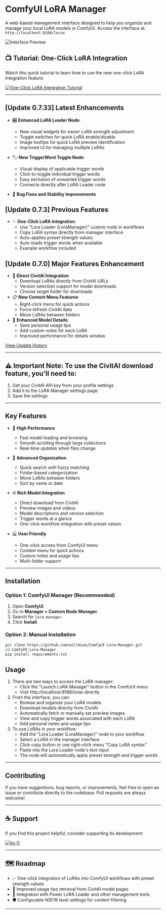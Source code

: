 # ComfyUI LoRA Manager

A web-based management interface designed to help you organize and manage your local LoRA models in ComfyUI. Access the interface at: `http://localhost:8188/loras`

![Interface Preview](https://github.com/willmiao/ComfyUI-Lora-Manager/blob/main/static/images/Screenshot%202025-01-27%20172349.png)

## 📺 Tutorial: One-Click LoRA Integration
Watch this quick tutorial to learn how to use the new one-click LoRA integration feature:

[![One-Click LoRA Integration Tutorial](https://img.youtube.com/vi/qS95OjX3e70/0.jpg)](https://youtu.be/qS95OjX3e70)

---

## [Update 0.7.33] Latest Enhancements
- 🎛️ **Enhanced LoRA Loader Node**:
  - New visual widgets for easier LoRA strength adjustment
  - Toggle switches for quick LoRA enable/disable
  - Image tooltips for quick LoRA preview identification
  - Improved UI for managing multiple LoRAs

- 🏷️ **New TriggerWord Toggle Node**:
  - Visual display of applicable trigger words
  - Click-to-toggle individual trigger words
  - Easy exclusion of unwanted trigger words
  - Connects directly after LoRA Loader node

- 🐛 **Bug Fixes and Stability Improvements**

## [Update 0.7.3] Previous Features
- ✨ **One-Click LoRA Integration**:
  - Use "Lora Loader (LoraManager)" custom node in workflows
  - Copy LoRA syntax directly from manager interface
  - Auto-applies preset strength values
  - Auto-loads trigger words when available
  - Example workflow included

## [Update 0.7.0] Major Features Enhancement

- 🚀 **Direct CivitAI Integration**:
  - Download LoRAs directly from CivitAI URLs
  - Version selection support for model downloads
  - Choose target folder for downloads
- 📋 **New Context Menu Features**:
  - Right-click menu for quick actions
  - Force refresh CivitAI data
  - Move LoRAs between folders
- 📝 **Enhanced Model Details**:
  - Save personal usage tips
  - Add custom notes for each LoRA
  - Improved performance for details window

[View Update History](./update_logs.md)

---

## **⚠ Important Note**: To use the CivitAI download feature, you'll need to:

1. Get your CivitAI API key from your profile settings
2. Add it to the LoRA Manager settings page
3. Save the settings

---

## Key Features

- 🚀 **High Performance**
  - Fast model loading and browsing
  - Smooth scrolling through large collections
  - Real-time updates when files change
  
- 📂 **Advanced Organization**
  - Quick search with fuzzy matching
  - Folder-based categorization
  - Move LoRAs between folders
  - Sort by name or date
  
- 🌐 **Rich Model Integration**
  - Direct download from CivitAI
  - Preview images and videos
  - Model descriptions and version selection
  - Trigger words at a glance
  - One-click workflow integration with preset values
  
- 💻 **User Friendly**
  - One-click access from ComfyUI menu
  - Context menu for quick actions
  - Custom notes and usage tips
  - Multi-folder support

---

## Installation

### Option 1: **ComfyUI Manager** (Recommended)

1. Open **ComfyUI**.
2. Go to **Manager > Custom Node Manager**.
3. Search for `lora-manager`.
4. Click **Install**.

### Option 2: **Manual Installation**

```bash
git clone https://github.com/willmiao/ComfyUI-Lora-Manager.git
cd ComfyUI-Lora-Manager
pip install requirements.txt
```

## Usage

1. There are two ways to access the LoRA manager:
   - Click the "Launch LoRA Manager" button in the ComfyUI menu
   - Visit http://localhost:8188/loras directly
2. From the interface, you can:
   - Browse and organize your LoRA models
   - Download models directly from CivitAI
   - Automatically fetch or manually set preview images
   - View and copy trigger words associated with each LoRA
   - Add personal notes and usage tips
3. To use LoRAs in your workflow:
   - Add the "Lora Loader (LoraManager)" node to your workflow
   - Select a LoRA in the manager interface
   - Click copy button or use right-click menu "Copy LoRA syntax"
   - Paste into the Lora Loader node's text input
   - The node will automatically apply preset strength and trigger words

---

## Contributing

If you have suggestions, bug reports, or improvements, feel free to open an issue or contribute directly to the codebase. Pull requests are always welcome!

---

## ☕ Support

If you find this project helpful, consider supporting its development:

[![ko-fi](https://ko-fi.com/img/githubbutton_sm.svg)](https://ko-fi.com/pixelpawsai)

---

## 🗺️ Roadmap

- ✅ One-click integration of LoRAs into ComfyUI workflows with preset strength values
- 🤝 Improved usage tips retrieval from CivitAI model pages
- 🔌 Integration with Power LoRA Loader and other management tools
- 🛡️ Configurable NSFW level settings for content filtering

---
